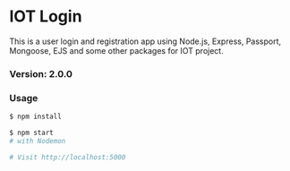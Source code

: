 # IOT Login

This is a user login and registration app using Node.js, Express, Passport, Mongoose, EJS and some other packages for IOT project.

### Version: 2.0.0

### Usage

```sh
$ npm install
```

```sh
$ npm start
# with Nodemon

# Visit http://localhost:5000
```

